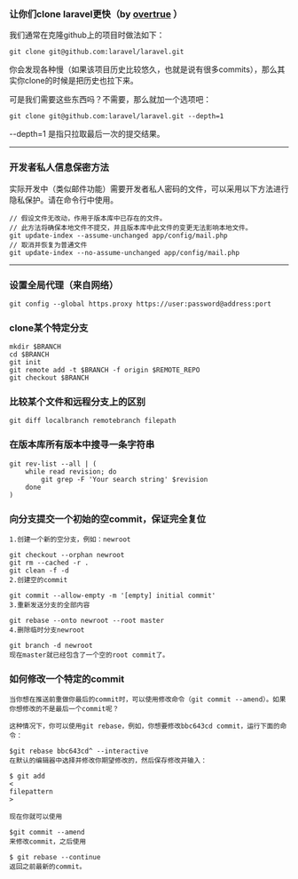 ### 让你们clone laravel更快（by [overtrue](https://github.com/overtrue) ）
我们通常在克隆github上的项目时做法如下：

```git
git clone git@github.com:laravel/laravel.git
```

你会发现各种慢（如果该项目历史比较悠久，也就是说有很多commits），那么其实你clone的时候是把历史也拉下来。

可是我们需要这些东西吗？不需要，那么就加一个选项吧：

```git
git clone git@github.com:laravel/laravel.git --depth=1
```

--depth=1 是指只拉取最后一次的提交结果。

----

### 开发者私人信息保密方法
实际开发中（类似邮件功能）需要开发者私人密码的文件，可以采用以下方法进行隐私保护。请在命令行中使用。

```git
// 假设文件无改动，作用于版本库中已存在的文件。
// 此方法将确保本地文件不提交，并且版本库中此文件的变更无法影响本地文件。
git update-index --assume-unchanged app/config/mail.php
// 取消并恢复为普通文件
git update-index --no-assume-unchanged app/config/mail.php
```

----

### 设置全局代理（来自网络）

```git
git config --global https.proxy https://user:password@address:port 
```

### clone某个特定分支

```git
mkdir $BRANCH 
cd $BRANCH 
git init 
git remote add -t $BRANCH -f origin $REMOTE_REPO 
git checkout $BRANCH 
```

### 比较某个文件和远程分支上的区别

```git
git diff localbranch remotebranch filepath 
```

### 在版本库所有版本中搜寻一条字符串

```git
git rev-list --all | ( 
    while read revision; do 
        git grep -F 'Your search string' $revision 
    done 
) 
```

### 向分支提交一个初始的空commit，保证完全复位

```git
1.创建一个新的空分支，例如：newroot

git checkout --orphan newroot 
git rm --cached -r . 
git clean -f -d 
2.创建空的commit

git commit --allow-empty -m '[empty] initial commit' 
3.重新发送分支的全部内容

git rebase --onto newroot --root master 
4.删除临时分支newroot

git branch -d newroot 
现在master就已经包含了一个空的root commit了。
```

### 如何修改一个特定的commit

```git
当你想在推送前重做你最后的commit时，可以使用修改命令（git commit --amend）。如果你想修改的不是最后一个commit呢？

这种情况下，你可以使用git rebase，例如，你想要修改bbc643cd commit，运行下面的命令：

$git rebase bbc643cd^ --interactive  
在默认的编辑器中选择并修改你期望修改的，然后保存修改并输入：

$ git add 
<
filepattern
>
  
现在你就可以使用

$git commit --amend 
来修改commit，之后使用

$ git rebase --continue  
返回之前最新的commit。
```
